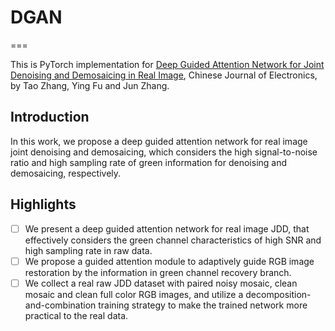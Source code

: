 # DGAN
===

This is PyTorch implementation for [Deep Guided Attention Network for Joint Denoising and Demosaicing in Real Image](https://cje.ejournal.org.cn/en/article/doi/10.23919/cje.2022.00.414), Chinese Journal of Electronics, by Tao Zhang, Ying Fu and Jun Zhang.

## Introduction
In this work, we propose a deep guided attention network for real image joint denoising and demosaicing, which considers the high signal-to-noise ratio and high sampling rate of green information for denoising and demosaicing, respectively.

## Highlights
*[ ] We present a deep guided attention network for real image JDD, that effectively considers the green channel characteristics of high SNR and high sampling rate in raw data.
*[ ] We propose a guided attention module to adaptively guide RGB image restoration by the information in green channel recovery branch.
*[ ] We collect a real raw JDD dataset with paired noisy mosaic, clean mosaic and clean full color RGB images, and utilize a decomposition-and-combination training strategy to make the trained network more practical to the real data.
